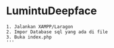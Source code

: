 # LumintuDeepface

```
1. Jalankan XAMPP/Laragon
2. Impor Database sql yang ada di file
3. Buka index.php
'''
